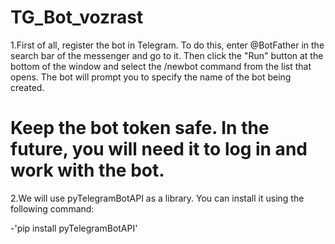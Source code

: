 # TG_Bot_vozrast

1.First of all, register the bot in Telegram. To do this, enter @BotFather in the search bar of the messenger and go to it.
Then click the "Run" button at the bottom of the window and select the /newbot command from the list that opens. The bot will prompt you to specify the name of the bot being created.

# Keep the bot token safe. In the future, you will need it to log in and work with the bot.


2.We will use pyTelegramBotAPI as a library. You can install it using the following command: 

-'pip install pyTelegramBotAPI'
